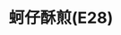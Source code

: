 ---
title: "蚵仔酥煎(E28)"
description: "蚵仔酥煎(E28)"
layout: shop
keywords:
  - 美食競賽
  - 台灣美食
  - 美食精選
datePublished: "2025-06-30"
dateModified: "2025-07-03"
city: "花蓮縣"
district: "花蓮市"
address: "花蓮縣花蓮市東大門夜市原住民一條街E28"
phone: ""
geo: "23.971772714571323, 121.61199023252192"
google_map: "https://maps.app.goo.gl/eM7i71RvrgRfzATZA"
footinder: "https://footinder.com.tw/%E8%8A%B1%E8%93%AE%E7%B8%A3%E8%8A%B1%E8%93%AE%E5%B8%82/362065/"
official: ""
award:
  - name: "夜市王"
    year: "2024"
    entries:
      - nightMarket: "東大門夜市"
        food_type: "蚵仔煎"
        rank: "第四名"

---